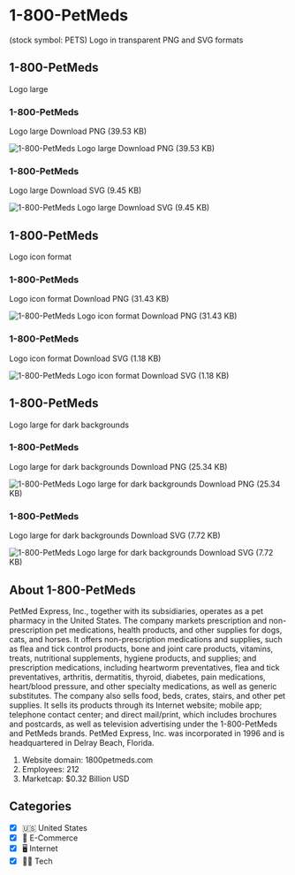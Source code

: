 # 1-800-PetMeds
 (stock symbol: PETS) Logo in transparent PNG and SVG formats

## 1-800-PetMeds
 Logo large

### 1-800-PetMeds
 Logo large Download PNG (39.53 KB)

![1-800-PetMeds
 Logo large Download PNG (39.53 KB)](/img/orig/PETS_BIG-306f5be9.png)

### 1-800-PetMeds
 Logo large Download SVG (9.45 KB)

![1-800-PetMeds
 Logo large Download SVG (9.45 KB)](/img/orig/PETS_BIG-eaac643f.svg)

## 1-800-PetMeds
 Logo icon format

### 1-800-PetMeds
 Logo icon format Download PNG (31.43 KB)

![1-800-PetMeds
 Logo icon format Download PNG (31.43 KB)](/img/orig/PETS-752bb76e.png)

### 1-800-PetMeds
 Logo icon format Download SVG (1.18 KB)

![1-800-PetMeds
 Logo icon format Download SVG (1.18 KB)](/img/orig/PETS-fecb59f7.svg)

## 1-800-PetMeds
 Logo large for dark backgrounds

### 1-800-PetMeds
 Logo large for dark backgrounds Download PNG (25.34 KB)

![1-800-PetMeds
 Logo large for dark backgrounds Download PNG (25.34 KB)](/img/orig/PETS_BIG.D-57fac2e6.png)

### 1-800-PetMeds
 Logo large for dark backgrounds Download SVG (7.72 KB)

![1-800-PetMeds
 Logo large for dark backgrounds Download SVG (7.72 KB)](/img/orig/PETS_BIG.D-4f7b5176.svg)

## About 1-800-PetMeds


PetMed Express, Inc., together with its subsidiaries, operates as a pet pharmacy in the United States. The company markets prescription and non-prescription pet medications, health products, and other supplies for dogs, cats, and horses. It offers non-prescription medications and supplies, such as flea and tick control products, bone and joint care products, vitamins, treats, nutritional supplements, hygiene products, and supplies; and prescription medications, including heartworm preventatives, flea and tick preventatives, arthritis, dermatitis, thyroid, diabetes, pain medications, heart/blood pressure, and other specialty medications, as well as generic substitutes. The company also sells food, beds, crates, stairs, and other pet supplies. It sells its products through its Internet website; mobile app; telephone contact center; and direct mail/print, which includes brochures and postcards, as well as television advertising under the 1-800-PetMeds and PetMeds brands. PetMed Express, Inc. was incorporated in 1996 and is headquartered in Delray Beach, Florida.

1. Website domain: 1800petmeds.com
2. Employees: 212
3. Marketcap: $0.32 Billion USD


## Categories
- [x] 🇺🇸 United States
- [x] 🛒 E-Commerce
- [x] 🖥️ Internet
- [x] 👩‍💻 Tech
